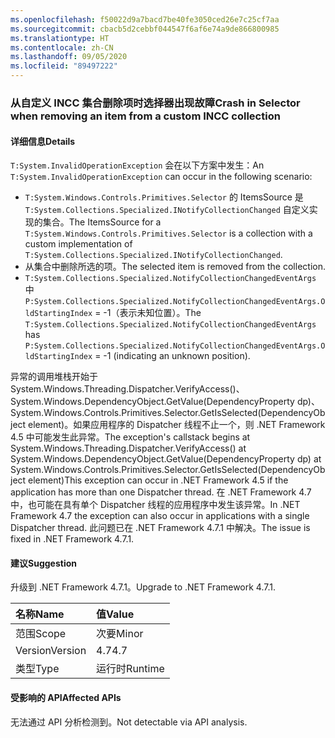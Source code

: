 ```yaml
---
ms.openlocfilehash: f50022d9a7bacd7be40fe3050ced26e7c25cf7aa
ms.sourcegitcommit: cbacb5d2cebbf044547f6af6e74a9de866800985
ms.translationtype: HT
ms.contentlocale: zh-CN
ms.lasthandoff: 09/05/2020
ms.locfileid: "89497222"
---
```

### <a name="crash-in-selector-when-removing-an-item-from-a-custom-incc-collection"></a><span data-ttu-id="39d2d-101">从自定义 INCC 集合删除项时选择器出现故障</span><span class="sxs-lookup"><span data-stu-id="39d2d-101">Crash in Selector when removing an item from a custom INCC collection</span></span>

#### <a name="details"></a><span data-ttu-id="39d2d-102">详细信息</span><span class="sxs-lookup"><span data-stu-id="39d2d-102">Details</span></span>

<span data-ttu-id="39d2d-103"><code>T:System.InvalidOperationException</code> 会在以下方案中发生：</span><span class="sxs-lookup"><span data-stu-id="39d2d-103">An <code>T:System.InvalidOperationException</code> can occur in the following scenario:</span></span><ul><li><span data-ttu-id="39d2d-104"><code>T:System.Windows.Controls.Primitives.Selector</code> 的 ItemsSource 是 <code>T:System.Collections.Specialized.INotifyCollectionChanged</code> 自定义实现的集合。</span><span class="sxs-lookup"><span data-stu-id="39d2d-104">The ItemsSource for a <code>T:System.Windows.Controls.Primitives.Selector</code> is a collection with a custom implementation of <code>T:System.Collections.Specialized.INotifyCollectionChanged</code>.</span></span></li><li><span data-ttu-id="39d2d-105">从集合中删除所选的项。</span><span class="sxs-lookup"><span data-stu-id="39d2d-105">The selected item is removed from the collection.</span></span></li><li><span data-ttu-id="39d2d-106"><code>T:System.Collections.Specialized.NotifyCollectionChangedEventArgs</code> 中 <code>P:System.Collections.Specialized.NotifyCollectionChangedEventArgs.OldStartingIndex</code> = -1（表示未知位置）。</span><span class="sxs-lookup"><span data-stu-id="39d2d-106">The <code>T:System.Collections.Specialized.NotifyCollectionChangedEventArgs</code> has <code>P:System.Collections.Specialized.NotifyCollectionChangedEventArgs.OldStartingIndex</code> = -1 (indicating an unknown position).</span></span></li></ul><span data-ttu-id="39d2d-107">异常的调用堆栈开始于 System.Windows.Threading.Dispatcher.VerifyAccess()、System.Windows.DependencyObject.GetValue(DependencyProperty dp)、System.Windows.Controls.Primitives.Selector.GetIsSelected(DependencyObject element)。如果应用程序的 Dispatcher 线程不止一个，则 .NET Framework 4.5 中可能发生此异常。</span><span class="sxs-lookup"><span data-stu-id="39d2d-107">The exception's callstack begins at System.Windows.Threading.Dispatcher.VerifyAccess() at System.Windows.DependencyObject.GetValue(DependencyProperty dp) at System.Windows.Controls.Primitives.Selector.GetIsSelected(DependencyObject element)This exception can occur in .NET Framework 4.5 if the application has more than one Dispatcher thread.</span></span> <span data-ttu-id="39d2d-108">在 .NET Framework 4.7 中，也可能在具有单个 Dispatcher 线程的应用程序中发生该异常。</span><span class="sxs-lookup"><span data-stu-id="39d2d-108">In .NET Framework 4.7 the exception can also occur in applications with a single Dispatcher thread.</span></span> <span data-ttu-id="39d2d-109">此问题已在 .NET Framework 4.7.1 中解决。</span><span class="sxs-lookup"><span data-stu-id="39d2d-109">The issue is fixed in .NET Framework 4.7.1.</span></span>

#### <a name="suggestion"></a><span data-ttu-id="39d2d-110">建议</span><span class="sxs-lookup"><span data-stu-id="39d2d-110">Suggestion</span></span>

<span data-ttu-id="39d2d-111">升级到 .NET Framework 4.7.1。</span><span class="sxs-lookup"><span data-stu-id="39d2d-111">Upgrade to .NET Framework 4.7.1.</span></span>

| <span data-ttu-id="39d2d-112">名称</span><span class="sxs-lookup"><span data-stu-id="39d2d-112">Name</span></span>    | <span data-ttu-id="39d2d-113">值</span><span class="sxs-lookup"><span data-stu-id="39d2d-113">Value</span></span>       |
|:--------|:------------|
| <span data-ttu-id="39d2d-114">范围</span><span class="sxs-lookup"><span data-stu-id="39d2d-114">Scope</span></span>   |<span data-ttu-id="39d2d-115">次要</span><span class="sxs-lookup"><span data-stu-id="39d2d-115">Minor</span></span>|
|<span data-ttu-id="39d2d-116">Version</span><span class="sxs-lookup"><span data-stu-id="39d2d-116">Version</span></span>|<span data-ttu-id="39d2d-117">4.7</span><span class="sxs-lookup"><span data-stu-id="39d2d-117">4.7</span></span>|
|<span data-ttu-id="39d2d-118">类型</span><span class="sxs-lookup"><span data-stu-id="39d2d-118">Type</span></span>|<span data-ttu-id="39d2d-119">运行时</span><span class="sxs-lookup"><span data-stu-id="39d2d-119">Runtime</span></span>|

#### <a name="affected-apis"></a><span data-ttu-id="39d2d-120">受影响的 API</span><span class="sxs-lookup"><span data-stu-id="39d2d-120">Affected APIs</span></span>

<span data-ttu-id="39d2d-121">无法通过 API 分析检测到。</span><span class="sxs-lookup"><span data-stu-id="39d2d-121">Not detectable via API analysis.</span></span>

<!--

#### Affected APIs

Not detectable via API analysis.

-->
